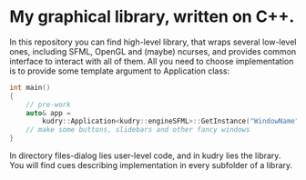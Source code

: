 # My graphical library, written on C++.

In this repository you can find high-level library, that wraps several low-level ones, including SFML, OpenGL and (maybe) ncurses, and provides common interface to interact with all of them. All you need to choose implementation is to provide some template argument to Application class:

```c
int main() 
{
	// pre-work
	auto& app = 
        kudry::Application<kudry::engineSFML>::GetInstance("WindowName");
	// make some buttons, slidebars and other fancy windows
}
```

In directory files-dialog lies user-level code, and in kudry lies the library. You will find cues describing implementation in every subfolder of a library.